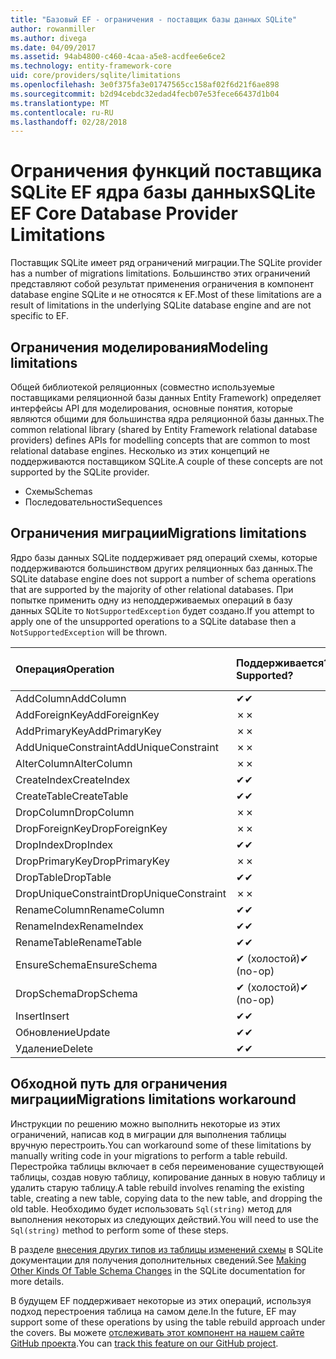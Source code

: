 ```yaml
---
title: "Базовый EF - ограничения - поставщик базы данных SQLite"
author: rowanmiller
ms.author: divega
ms.date: 04/09/2017
ms.assetid: 94ab4800-c460-4caa-a5e8-acdfee6e6ce2
ms.technology: entity-framework-core
uid: core/providers/sqlite/limitations
ms.openlocfilehash: 3e0f375fa3e01747565cc158af02f6d21f6ae898
ms.sourcegitcommit: b2d94cebdc32edad4fecb07e53fece66437d1b04
ms.translationtype: MT
ms.contentlocale: ru-RU
ms.lasthandoff: 02/28/2018
---
```

# <a name="sqlite-ef-core-database-provider-limitations"></a><span data-ttu-id="44f10-102">Ограничения функций поставщика SQLite EF ядра базы данных</span><span class="sxs-lookup"><span data-stu-id="44f10-102">SQLite EF Core Database Provider Limitations</span></span>

<span data-ttu-id="44f10-103">Поставщик SQLite имеет ряд ограничений миграции.</span><span class="sxs-lookup"><span data-stu-id="44f10-103">The SQLite provider has a number of migrations limitations.</span></span> <span data-ttu-id="44f10-104">Большинство этих ограничений представляют собой результат применения ограничения в компонент database engine SQLite и не относятся к EF.</span><span class="sxs-lookup"><span data-stu-id="44f10-104">Most of these limitations are a result of limitations in the underlying SQLite database engine and are not specific to EF.</span></span>

## <a name="modeling-limitations"></a><span data-ttu-id="44f10-105">Ограничения моделирования</span><span class="sxs-lookup"><span data-stu-id="44f10-105">Modeling limitations</span></span>

<span data-ttu-id="44f10-106">Общей библиотекой реляционных (совместно используемые поставщиками реляционной базы данных Entity Framework) определяет интерфейсы API для моделирования, основные понятия, которые являются общими для большинства ядра реляционной базы данных.</span><span class="sxs-lookup"><span data-stu-id="44f10-106">The common relational library (shared by Entity Framework relational database providers) defines APIs for modelling concepts that are common to most relational database engines.</span></span> <span data-ttu-id="44f10-107">Несколько из этих концепций не поддерживаются поставщиком SQLite.</span><span class="sxs-lookup"><span data-stu-id="44f10-107">A couple of these concepts are not supported by the SQLite provider.</span></span>

* <span data-ttu-id="44f10-108">Схемы</span><span class="sxs-lookup"><span data-stu-id="44f10-108">Schemas</span></span>
* <span data-ttu-id="44f10-109">Последовательности</span><span class="sxs-lookup"><span data-stu-id="44f10-109">Sequences</span></span>

## <a name="migrations-limitations"></a><span data-ttu-id="44f10-110">Ограничения миграции</span><span class="sxs-lookup"><span data-stu-id="44f10-110">Migrations limitations</span></span>

<span data-ttu-id="44f10-111">Ядро базы данных SQLite поддерживает ряд операций схемы, которые поддерживаются большинством других реляционных баз данных.</span><span class="sxs-lookup"><span data-stu-id="44f10-111">The SQLite database engine does not support a number of schema operations that are supported by the majority of other relational databases.</span></span> <span data-ttu-id="44f10-112">При попытке применить одну из неподдерживаемых операций в базу данных SQLite то `NotSupportedException` будет создано.</span><span class="sxs-lookup"><span data-stu-id="44f10-112">If you attempt to apply one of the unsupported operations to a SQLite database then a `NotSupportedException` will be thrown.</span></span>

| <span data-ttu-id="44f10-113">Операция</span><span class="sxs-lookup"><span data-stu-id="44f10-113">Operation</span></span>            | <span data-ttu-id="44f10-114">Поддерживается?</span><span class="sxs-lookup"><span data-stu-id="44f10-114">Supported?</span></span> | <span data-ttu-id="44f10-115">Требуется версия</span><span class="sxs-lookup"><span data-stu-id="44f10-115">Requires version</span></span> |
|:---------------------|:-----------|:-----------------|
| <span data-ttu-id="44f10-116">AddColumn</span><span class="sxs-lookup"><span data-stu-id="44f10-116">AddColumn</span></span>            | <span data-ttu-id="44f10-117">✔</span><span class="sxs-lookup"><span data-stu-id="44f10-117">✔</span></span>          | <span data-ttu-id="44f10-118">1.0</span><span class="sxs-lookup"><span data-stu-id="44f10-118">1.0</span></span>              |
| <span data-ttu-id="44f10-119">AddForeignKey</span><span class="sxs-lookup"><span data-stu-id="44f10-119">AddForeignKey</span></span>        | <span data-ttu-id="44f10-120">✗</span><span class="sxs-lookup"><span data-stu-id="44f10-120">✗</span></span>          |                  |
| <span data-ttu-id="44f10-121">AddPrimaryKey</span><span class="sxs-lookup"><span data-stu-id="44f10-121">AddPrimaryKey</span></span>        | <span data-ttu-id="44f10-122">✗</span><span class="sxs-lookup"><span data-stu-id="44f10-122">✗</span></span>          |                  |
| <span data-ttu-id="44f10-123">AddUniqueConstraint</span><span class="sxs-lookup"><span data-stu-id="44f10-123">AddUniqueConstraint</span></span>  | <span data-ttu-id="44f10-124">✗</span><span class="sxs-lookup"><span data-stu-id="44f10-124">✗</span></span>          |                  |
| <span data-ttu-id="44f10-125">AlterColumn</span><span class="sxs-lookup"><span data-stu-id="44f10-125">AlterColumn</span></span>          | <span data-ttu-id="44f10-126">✗</span><span class="sxs-lookup"><span data-stu-id="44f10-126">✗</span></span>          |                  |
| <span data-ttu-id="44f10-127">CreateIndex</span><span class="sxs-lookup"><span data-stu-id="44f10-127">CreateIndex</span></span>          | <span data-ttu-id="44f10-128">✔</span><span class="sxs-lookup"><span data-stu-id="44f10-128">✔</span></span>          | <span data-ttu-id="44f10-129">1.0</span><span class="sxs-lookup"><span data-stu-id="44f10-129">1.0</span></span>              |
| <span data-ttu-id="44f10-130">CreateTable</span><span class="sxs-lookup"><span data-stu-id="44f10-130">CreateTable</span></span>          | <span data-ttu-id="44f10-131">✔</span><span class="sxs-lookup"><span data-stu-id="44f10-131">✔</span></span>          | <span data-ttu-id="44f10-132">1.0</span><span class="sxs-lookup"><span data-stu-id="44f10-132">1.0</span></span>              |
| <span data-ttu-id="44f10-133">DropColumn</span><span class="sxs-lookup"><span data-stu-id="44f10-133">DropColumn</span></span>           | <span data-ttu-id="44f10-134">✗</span><span class="sxs-lookup"><span data-stu-id="44f10-134">✗</span></span>          |                  |
| <span data-ttu-id="44f10-135">DropForeignKey</span><span class="sxs-lookup"><span data-stu-id="44f10-135">DropForeignKey</span></span>       | <span data-ttu-id="44f10-136">✗</span><span class="sxs-lookup"><span data-stu-id="44f10-136">✗</span></span>          |                  |
| <span data-ttu-id="44f10-137">DropIndex</span><span class="sxs-lookup"><span data-stu-id="44f10-137">DropIndex</span></span>            | <span data-ttu-id="44f10-138">✔</span><span class="sxs-lookup"><span data-stu-id="44f10-138">✔</span></span>          | <span data-ttu-id="44f10-139">1.0</span><span class="sxs-lookup"><span data-stu-id="44f10-139">1.0</span></span>              |
| <span data-ttu-id="44f10-140">DropPrimaryKey</span><span class="sxs-lookup"><span data-stu-id="44f10-140">DropPrimaryKey</span></span>       | <span data-ttu-id="44f10-141">✗</span><span class="sxs-lookup"><span data-stu-id="44f10-141">✗</span></span>          |                  |
| <span data-ttu-id="44f10-142">DropTable</span><span class="sxs-lookup"><span data-stu-id="44f10-142">DropTable</span></span>            | <span data-ttu-id="44f10-143">✔</span><span class="sxs-lookup"><span data-stu-id="44f10-143">✔</span></span>          | <span data-ttu-id="44f10-144">1.0</span><span class="sxs-lookup"><span data-stu-id="44f10-144">1.0</span></span>              |
| <span data-ttu-id="44f10-145">DropUniqueConstraint</span><span class="sxs-lookup"><span data-stu-id="44f10-145">DropUniqueConstraint</span></span> | <span data-ttu-id="44f10-146">✗</span><span class="sxs-lookup"><span data-stu-id="44f10-146">✗</span></span>          |                  |
| <span data-ttu-id="44f10-147">RenameColumn</span><span class="sxs-lookup"><span data-stu-id="44f10-147">RenameColumn</span></span>         | <span data-ttu-id="44f10-148">✔</span><span class="sxs-lookup"><span data-stu-id="44f10-148">✔</span></span>          | <span data-ttu-id="44f10-149">2.1</span><span class="sxs-lookup"><span data-stu-id="44f10-149">2.1</span></span>              |
| <span data-ttu-id="44f10-150">RenameIndex</span><span class="sxs-lookup"><span data-stu-id="44f10-150">RenameIndex</span></span>          | <span data-ttu-id="44f10-151">✔</span><span class="sxs-lookup"><span data-stu-id="44f10-151">✔</span></span>          | <span data-ttu-id="44f10-152">1.0</span><span class="sxs-lookup"><span data-stu-id="44f10-152">1.0</span></span>              |
| <span data-ttu-id="44f10-153">RenameTable</span><span class="sxs-lookup"><span data-stu-id="44f10-153">RenameTable</span></span>          | <span data-ttu-id="44f10-154">✔</span><span class="sxs-lookup"><span data-stu-id="44f10-154">✔</span></span>          | <span data-ttu-id="44f10-155">1.0</span><span class="sxs-lookup"><span data-stu-id="44f10-155">1.0</span></span>              |
| <span data-ttu-id="44f10-156">EnsureSchema</span><span class="sxs-lookup"><span data-stu-id="44f10-156">EnsureSchema</span></span>         | <span data-ttu-id="44f10-157">✔ (холостой)</span><span class="sxs-lookup"><span data-stu-id="44f10-157">✔ (no-op)</span></span>  | <span data-ttu-id="44f10-158">2.0</span><span class="sxs-lookup"><span data-stu-id="44f10-158">2.0</span></span>              |
| <span data-ttu-id="44f10-159">DropSchema</span><span class="sxs-lookup"><span data-stu-id="44f10-159">DropSchema</span></span>           | <span data-ttu-id="44f10-160">✔ (холостой)</span><span class="sxs-lookup"><span data-stu-id="44f10-160">✔ (no-op)</span></span>  | <span data-ttu-id="44f10-161">2.0</span><span class="sxs-lookup"><span data-stu-id="44f10-161">2.0</span></span>              |
| <span data-ttu-id="44f10-162">Insert</span><span class="sxs-lookup"><span data-stu-id="44f10-162">Insert</span></span>               | <span data-ttu-id="44f10-163">✔</span><span class="sxs-lookup"><span data-stu-id="44f10-163">✔</span></span>          | <span data-ttu-id="44f10-164">2.0</span><span class="sxs-lookup"><span data-stu-id="44f10-164">2.0</span></span>              |
| <span data-ttu-id="44f10-165">Обновление</span><span class="sxs-lookup"><span data-stu-id="44f10-165">Update</span></span>               | <span data-ttu-id="44f10-166">✔</span><span class="sxs-lookup"><span data-stu-id="44f10-166">✔</span></span>          | <span data-ttu-id="44f10-167">2.0</span><span class="sxs-lookup"><span data-stu-id="44f10-167">2.0</span></span>              |
| <span data-ttu-id="44f10-168">Удаление</span><span class="sxs-lookup"><span data-stu-id="44f10-168">Delete</span></span>               | <span data-ttu-id="44f10-169">✔</span><span class="sxs-lookup"><span data-stu-id="44f10-169">✔</span></span>          | <span data-ttu-id="44f10-170">2.0</span><span class="sxs-lookup"><span data-stu-id="44f10-170">2.0</span></span>              |

## <a name="migrations-limitations-workaround"></a><span data-ttu-id="44f10-171">Обходной путь для ограничения миграции</span><span class="sxs-lookup"><span data-stu-id="44f10-171">Migrations limitations workaround</span></span>

<span data-ttu-id="44f10-172">Инструкции по решению можно выполнить некоторые из этих ограничений, написав код в миграции для выполнения таблицы вручную перестроить.</span><span class="sxs-lookup"><span data-stu-id="44f10-172">You can workaround some of these limitations by manually writing code in your migrations to perform a table rebuild.</span></span> <span data-ttu-id="44f10-173">Перестройка таблицы включает в себя переименование существующей таблицы, создав новую таблицу, копирование данных в новую таблицу и удалить старую таблицу.</span><span class="sxs-lookup"><span data-stu-id="44f10-173">A table rebuild involves renaming the existing table, creating a new table, copying data to the new table, and dropping the old table.</span></span> <span data-ttu-id="44f10-174">Необходимо будет использовать `Sql(string)` метод для выполнения некоторых из следующих действий.</span><span class="sxs-lookup"><span data-stu-id="44f10-174">You will need to use the `Sql(string)` method to perform some of these steps.</span></span>

<span data-ttu-id="44f10-175">В разделе [внесения других типов из таблицы изменений схемы](http://sqlite.org/lang_altertable.html#otheralter) в SQLite документации для получения дополнительных сведений.</span><span class="sxs-lookup"><span data-stu-id="44f10-175">See [Making Other Kinds Of Table Schema Changes](http://sqlite.org/lang_altertable.html#otheralter) in the SQLite documentation for more details.</span></span>

<span data-ttu-id="44f10-176">В будущем EF поддерживает некоторые из этих операций, используя подход перестроения таблица на самом деле.</span><span class="sxs-lookup"><span data-stu-id="44f10-176">In the future, EF may support some of these operations by using the table rebuild approach under the covers.</span></span> <span data-ttu-id="44f10-177">Вы можете [отслеживать этот компонент на нашем сайте GitHub проекта](https://github.com/aspnet/EntityFrameworkCore/issues/329).</span><span class="sxs-lookup"><span data-stu-id="44f10-177">You can [track this feature on our GitHub project](https://github.com/aspnet/EntityFrameworkCore/issues/329).</span></span>
